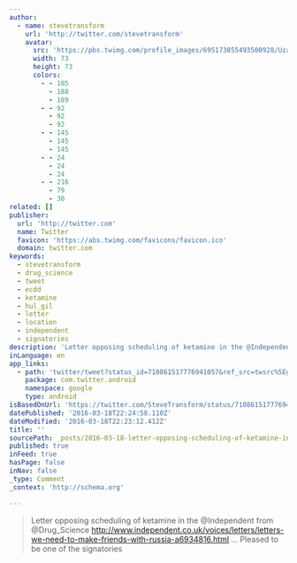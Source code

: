 ```yaml
---
author:
  - name: stevetransform
    url: 'http://twitter.com/stevetransform'
    avatar:
      src: 'https://pbs.twimg.com/profile_images/695173855493500928/Uzar7Eio_bigger.png'
      width: 73
      height: 73
      colors:
        - - 185
          - 188
          - 189
        - - 92
          - 92
          - 92
        - - 145
          - 145
          - 145
        - - 24
          - 24
          - 24
        - - 216
          - 79
          - 30
related: []
publisher:
  url: 'http://twitter.com'
  name: Twitter
  favicon: 'https://abs.twimg.com/favicons/favicon.ico'
  domain: twitter.com
keywords:
  - stevetransform
  - drug_science
  - tweet
  - ecdd
  - ketamine
  - hul_gil
  - letter
  - location
  - independent
  - signatories
description: 'Letter opposing scheduling of ketamine in the @Independent from @Drug_Science http://www.independent.co.uk/voices/letters/letters-we-need-to-make-friends-with-russia-a6934816.html ... Pleased to be one of the signatories'
inLanguage: en
app_links:
  - path: 'twitter/tweet?status_id=710861517776941057&ref_src=twsrc%5Egoogle%7Ctwcamp%5Eandroidseo%7Ctwgr%5Estatus%7Ctwterm%5E710861517776941057'
    package: com.twitter.android
    namespace: google
    type: android
isBasedOnUrl: 'https://twitter.com/SteveTransform/status/710861517776941057'
datePublished: '2016-03-18T22:24:58.110Z'
dateModified: '2016-03-18T22:23:12.412Z'
title: ''
sourcePath: _posts/2016-03-18-letter-opposing-scheduling-of-ketamine-in-the-independent-f.md
published: true
inFeed: true
hasPage: false
inNav: false
_type: Comment
_context: 'http://schema.org'

---
```

> Letter opposing scheduling of ketamine in the @Independent from @Drug\_Science http://www.independent.co.uk/voices/letters/letters-we-need-to-make-friends-with-russia-a6934816.html ... Pleased to be one of the signatories